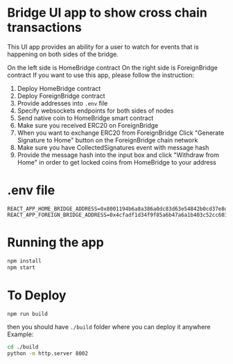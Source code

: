 # Bridge UI app to show cross chain transactions

This UI app provides an ability for a user to watch for events that is 
happening on both sides of the bridge.

On the left side is HomeBridge contract
On the right side is ForeignBridge contract
If you want to use this app, please follow the instruction:

1. Deploy HomeBridge contract
2. Deploy ForeignBridge contract
3. Provide addresses into `.env` file
4. Specify websockets endpoints for both sides of nodes
5. Send native coin to HomeBridge smart contract
6. Make sure you received ERC20 on ForeignBridge
7. When you want to exchange ERC20 from ForeignBridge Click
"Generate Signature to Home" button on the ForeignBridge chain network
8. Make sure you have CollectedSignatures event with message hash
9. Provide the message hash into the input box and click
"Withdraw from Home" in order to get locked coins from HomeBridge to your address

# .env file
```
REACT_APP_HOME_BRIDGE_ADDRESS=0x8001194b6a8a386a0dc83d63e54842b0cd37e8de
REACT_APP_FOREIGN_BRIDGE_ADDRESS=0x4cfadf1d34f9f85a6b47a6a1b403c52cc6038a70
```

# Running the app
```bash
npm install
npm start
```

# To Deploy
```bash
npm run build
```
then you should have `./build` folder where you can deploy it anywhere
Example:
```bash
cd ./build
python -m http.server 8002
```

